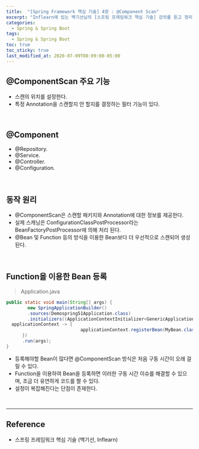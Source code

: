 ```yaml
---
title:  "[Spring Framework 핵심 기술] 4장 : @Component Scan"
excerpt: "Inflearn에 있는 백기선님의 [스프링 프레임워크 핵심 기술] 강의를 듣고 정리한 필기입니다."
categories:
  - Spring & Spring Boot
tags:
  - Spring & Spring Boot
toc: true
toc_sticky: true
last_modified_at: 2020-07-09T08:09:00-05:00
---
```


## @ComponentScan 주요 기능

* 스캔의 위치를 설정한다.
* 특정 Annotation을 스캔할지 안 할지를 결정하는 필터 기능이 있다.

<br>

## @Component

* @Repository.
* @Service.
* @Controller.
* @Configuration.

<br>

## 동작 원리

* @ComponentScan은 스캔할 패키지와 Annotation에 대한 정보를 제공한다.
* 실제 스캐닝은 ConfigurationClassPostProcessor라는 BeanFactoryPostProcessor에 의해 처리 된다.
* @Bean 및 Function 등의 방식을 이용한 Bean보다 더 우선적으로 스캔되어 생성된다.

<br>

## Function을 이용한 Bean 등록

> Application.java

```java
public static void main(String[] args) {
        new SpringApplicationBuilder()
        .sources(Demospring51Application.class)
        .initializers((ApplicationContextInitializer<GenericApplicationContext>)
  applicationContext -> {
                            applicationContext.registerBean(MyBean.class);
      })
      .run(args);
}
```

*	등록해야할 Bean이 많다면 @ComponentScan 방식은 처음 구동 시간이 오래 걸릴 수 있다.
*	Function을 이용하여 Bean을 등록하면 이러한 구동 시간 이슈를 해결할 수 있으며, 조금 더 유연하게 코드를 짤 수 있다.
*	설정이 복잡해진다는 단점이 존재한다.

<br>

---

## Reference

*	스프링 프레임워크 핵심 기술 (백기선, Inflearn)
